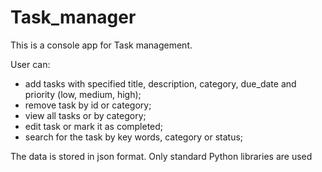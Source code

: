 # Task_manager

This is a console app for Task management.

User can:

- add tasks with specified title, description, category, due_date and priority (low, medium, high);
- remove task by id or category;
- view all tasks or by category;
- edit task or mark it as completed;
- search for the task by key words, category or status;

The data is stored in json format. Only standard Python libraries are used
